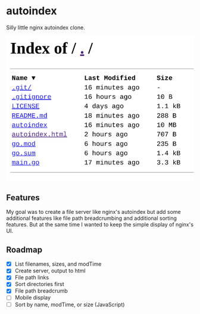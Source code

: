 # autoindex

Silly little nginx autoindex clone.

![Preview](https://github.com/mtimkovich/autoindex/blob/main/preview.png)

## Features

My goal was to create a file server like nginx's autoindex but add some additional features like file path breadcrumbing and additional sorting features. But at the same time I wanted to keep the simple display of nginx's UI.

## Roadmap

- [x] List filenames, sizes, and modTime
- [x] Create server, output to html
- [x] File path links
- [x] Sort directories first
- [x] File path breadcrumb
- [ ] Mobile display
- [ ] Sort by name, modTime, or size (JavaScript)
